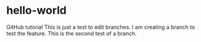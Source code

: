 # hello-world
GitHub tutorial
This is just a test to edit branches.
I am creating a branch to test the feature.
This is the second test of a branch.
